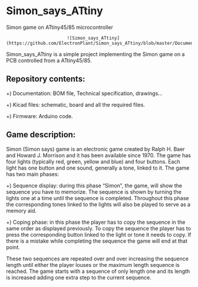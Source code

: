 # Simon_says_ATtiny


Simon game on ATtiny45/85 microcontroller

                           ![Simon_says_ATtiny](https://github.com/ElectronPlant/Simon_says_ATtiny/blob/master/Documentation/Simon_says_complete_assembly.jpg)

Simon_says_ATtiny is a simple project implementing the Simon game on a PCB controlled from a ATtiny45/85.

Repository contents:
--------------------

 +) Documentation: BOM file, Technical specification, drawings...
 
 +) Kicad files: schematic, board and all the required files.
 
 +) Firmware: Arduino code.

Game description:
-----------------
Simon (Simon says) game is an electronic game created by Ralph H. Baer and Howard J. Morrison and it has been available since 1970. The game has four lights (typically red, green, yellow and blue) and four buttons. Each light has one button and one sound, generally a tone, linked to it. The game has two main phases:

  +) Sequence display: during this phase “Simon”, the game, will show the sequence you have to memorize. The sequence is shown by turning the lights one at a time until the sequence is completed. Throughout this phase the corresponding tones linked to the lights will also be played to serve as a memory aid.
  
  +) Coping phase: in this phase the player has to copy the sequence in the same order as displayed previously. To copy the sequence the player has to press the corresponding button linked to the light or tone it needs to copy. If there is a mistake while completing the sequence the game will end at that point.
  
These two sequences are repeated over and over increasing the sequence length until either the player louses or the maximum length sequence is reached. The game starts with a sequence of only length one and its length is increased adding one extra step to the current sequence.
